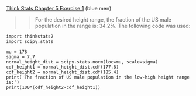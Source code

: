 [Think Stats Chapter 5 Exercise 1](http://greenteapress.com/thinkstats2/html/thinkstats2006.html#toc50) (blue men)

>> For the desired height range, the fraction of the US male population in the range is: 34.2%. The following code was used:
```
import thinkstats2
import scipy.stats

mu = 178
sigma = 7.7
normal_height_dist = scipy.stats.norm(loc=mu, scale=sigma)
cdf_height1 = normal_height_dist.cdf(177.8) 
cdf_height2 = normal_height_dist.cdf(185.4) 
print('The fraction of US male population in the low-high height range is:')
print(100*(cdf_height2-cdf_height1))
```
